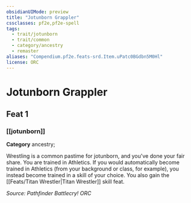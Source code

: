 ```yaml
---
obsidianUIMode: preview
title: "Jotunborn Grappler"
cssclasses: pf2e,pf2e-spell
tags:
  - trait/jotunborn
  - trait/common
  - category/ancestry
  - remaster
aliases: "Compendium.pf2e.feats-srd.Item.uPatc0BGdbn5M0Hl"
license: ORC
---
```

# Jotunborn Grappler
## Feat 1
### [[jotunborn]]

**Category** ancestry; 




Wrestling is a common pastime for jotunborn, and you've done your fair share. You are trained in Athletics. If you would automatically become trained in Athletics (from your background or class, for example), you instead become trained in a skill of your choice. You also gain the [[Feats/Titan Wrestler|Titan Wrestler]] skill feat.

*Source: Pathfinder Battlecry!*
*ORC*